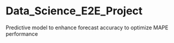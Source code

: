 # Data_Science_E2E_Project
Predictive model to enhance forecast accuracy to optimize MAPE performance
